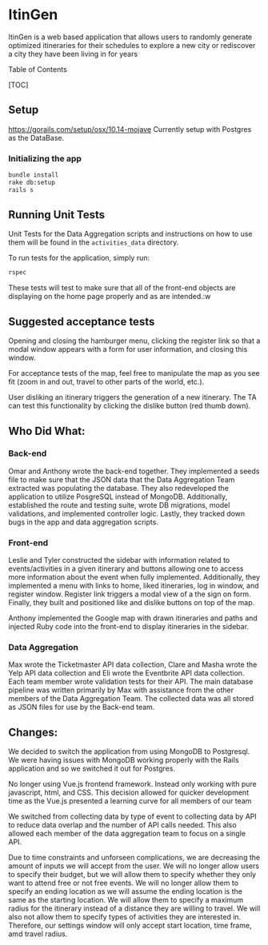 # ItinGen

ItinGen is a web based application that allows users to randomly
generate optimized itineraries for their schedules to explore a new city
or rediscover a city they have been living in for years

Table of Contents

[TOC]

## Setup

https://gorails.com/setup/osx/10.14-mojave
Currently setup with Postgres as the DataBase.

### Initializing the app
```bash
bundle install
rake db:setup
rails s
```

## Running Unit Tests
Unit Tests for the Data Aggregation scripts and instructions on how to use them will be found in the `activities_data` directory.

To run tests for the application, simply run:
```bash
rspec
```
These tests will test to make sure that all of the front-end objects are
displaying on the home page properly and as are intended.:w

## Suggested acceptance tests

Opening and closing the hamburger menu, clicking the register link so that a modal window appears with a form for user information, and closing this window.

For acceptance tests of the map, feel free to manipulate the map as you see fit (zoom in and out, travel to other parts of the world, etc.).

User disliking an itinerary triggers the generation of a new itinerary. The TA can test this functionality by clicking the dislike button (red thumb down).


## Who Did What:
### Back-end
Omar and Anthony wrote the back-end together. They implemented a seeds
file to make sure that the JSON data that the Data Aggregation Team
extracted was populating the database. They also redeveloped the
application to utilize PosgreSQL instead of MongoDB. Additionally,
established the route and testing suite, wrote DB migrations, model
validations, and implemented controller logic. Lastly, they tracked down
bugs in the app and data aggregation scripts.

### Front-end
Leslie and Tyler constructed the sidebar with information related to events/activities in a given itinerary and buttons allowing one to access more information about the event when fully implemented. Additionally, they implemented a menu with links to home, liked itineraries, log in window, and register window. Register link triggers a modal view of a the sign on form. Finally, they built and positioned like and dislike buttons on top of the map.

Anthony implemented the Google map with drawn itineraries and paths and
injected Ruby code into the front-end to display itineraries in the
sidebar.

### Data Aggregation
Max wrote the Ticketmaster API data collection, Clare and Masha wrote the Yelp API data collection and Eli wrote the Eventbrite API data collection. Each team member wrote validation tests for their API. The main database pipeline was written primarily by Max with assistance from the other members of the Data Aggregation Team. The collected data was all stored as JSON files for use by the Back-end team.

## Changes:
We decided to switch the application from using MongoDB to Postgresql.
We were having issues with MongoDB working properly with the Rails
application and so we switched it out for Postgres.

No longer using Vue.js frontend framework. Instead only working with pure javascript, html, and CSS. This decision allowed for quicker development time as the Vue.js presented a learning curve for all members of our team

We switched from collecting data by type of event to collecting data by API to reduce data overlap and the number of API calls needed. This also allowed each member of the data aggregation team to focus on a single API.

Due to time constraints and unforseen complications, we are decreasing the amount of inputs we will accept from the user. We will no longer allow users to specify their budget, but we will allow them to specify whether they only want to attend free or not free events. We will no longer allow them to specify an ending location as we will assume the ending location is the same as the starting location. We will allow them to specify a maximum radius for the itinerary instead of a distance they are willing to travel. We will also not allow them to specify types of activities they are interested in. Therefore, our settings window will only accept start location, time frame, amd travel radius.
